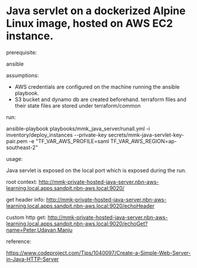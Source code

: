 # Java servlet on a dockerized Alpine Linux image, hosted on AWS EC2 instance.

prerequisite:

ansible

assumptions:

- AWS credentials are configured on the machine running the ansible playbook.
- S3 bucket and dynamo db are created beforehand. terraform files and their state files are stored under terraform/common

run:

ansible-playbook playbooks/mmk_java_server/runall.yml -i inventory/deploy_instances --private-key secrets/mmk-java-servlet-key-pair.pem -e "TF_VAR_AWS_PROFILE=saml TF_VAR_AWS_REGION=ap-southeast-2"

usage:

Java servlet is exposed on the local port which is exposed during the run.

root context: <http://mmk-private-hosted-java-server.nbn-aws-learning.local.apps.sandpit.nbn-aws.local:9020/>

get header info: <http://mmk-private-hosted-java-server.nbn-aws-learning.local.apps.sandpit.nbn-aws.local:9020/echoHeader>

custom http get: <http://mmk-private-hosted-java-server.nbn-aws-learning.local.apps.sandpit.nbn-aws.local:9020/echoGet?name=Peter,Udayan,Manju>

reference:

<https://www.codeproject.com/Tips/1040097/Create-a-Simple-Web-Server-in-Java-HTTP-Server>